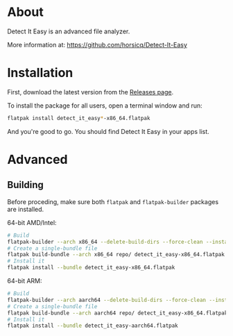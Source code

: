 # About

Detect It Easy is an advanced file analyzer.

More information at: https://github.com/horsicq/Detect-It-Easy

# Installation

First, download the latest version from the [Releases page](https://github.com/guihkx/flatpak-app-detect-it-easy/releases).

To install the package for all users, open a terminal window and run:

```bash
flatpak install detect_it_easy*-x86_64.flatpak
```

And you're good to go. You should find Detect It Easy in your apps list.

# Advanced

## Building

Before proceding, make sure both `flatpak` and `flatpak-builder` packages are installed.

64-bit AMD/Intel:

```bash
# Build
flatpak-builder --arch x86_64 --delete-build-dirs --force-clean --install-deps-from flathub --repo repo/ --sandbox builddir/ io.github.horsicq.detect_it_easy.yaml
# Create a single-bundle file
flatpak build-bundle --arch x86_64 repo/ detect_it_easy-x86_64.flatpak io.github.horsicq.detect_it_easy master
# Install it
flatpak install --bundle detect_it_easy-x86_64.flatpak
```

64-bit ARM:

```bash
# Build
flatpak-builder --arch aarch64 --delete-build-dirs --force-clean --install-deps-from flathub --repo repo/ --sandbox builddir/ io.github.horsicq.detect_it_easy.yaml
# Create a single-bundle file
flatpak build-bundle --arch aarch64 repo/ detect_it_easy-x86_64.flatpak io.github.horsicq.detect_it_easy master
# Install it
flatpak install --bundle detect_it_easy-aarch64.flatpak
```
